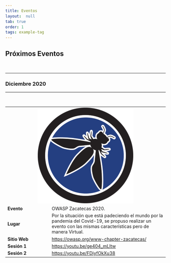 ```yaml
---
title: Eventos
layout:  null
tab: true
order: 1
tags: example-tag
---
```


Próximos Eventos
---------------
<br>
<hr>
<h3>Diciembre 2020</h3>
<hr>
<br>
<table>
  <tbody>
    <tr>
      <td colspan="2"><center><img src="assets/images/owasp-zacatecas.png" alt=""></center></td>
    </tr>
    <tr>
      <td WIDTH="125"><b>Evento</b> </td>
      <td> OWASP Zacatecas 2020.</td>
    </tr>
    <tr>
      <td><b>Lugar</b> </td>
      <td>  Por la situación que está padeciendo el mundo por la pandemia del Covid-19, se propuso realizar un evento con las mismas características pero de manera Virtual.</td>
    </tr>
    <tr>
      <td><b>Sitio Web</b> </td>
      <td> <a rel="nofollow" class="external free" href="https://owasp.org/www-chapter-zacatecas/">https://owasp.org/www-chapter-zacatecas/</a></td>
    </tr>
    <tr>
      <td><b>Sesión 1</b></td>
      <td> <a rel="nofollow" class="external free" href="https://youtu.be/ge404_mLItw">https://youtu.be/ge404_mLItw</a></td>
    </tr>
    <tr>
      <td><b>Sesión 2</b></td>
      <td> <a rel="nofollow" class="external free" href="https://youtu.be/FDiyfOkXu38">https://youtu.be/FDiyfOkXu38</a></td>
    </tr>
  </tbody>
</table>
<br>
<br>

